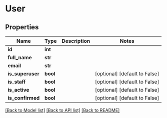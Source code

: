 # User


## Properties
Name | Type | Description | Notes
------------ | ------------- | ------------- | -------------
**id** | **int** |  | 
**full_name** | **str** |  | 
**email** | **str** |  | 
**is_superuser** | **bool** |  | [optional] [default to False]
**is_staff** | **bool** |  | [optional] [default to False]
**is_active** | **bool** |  | [optional] [default to False]
**is_confirmed** | **bool** |  | [optional] [default to False]

[[Back to Model list]](../README.md#documentation-for-models) [[Back to API list]](../README.md#documentation-for-api-endpoints) [[Back to README]](../README.md)


